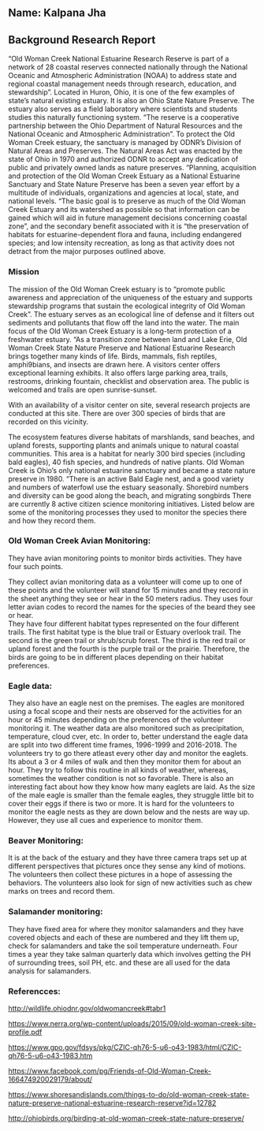 
## Name: Kalpana Jha ##
## Background Research Report ##

“Old Woman Creek National Estuarine Research Reserve is part of a network of 28 coastal reserves connected nationally through the National Oceanic and Atmospheric Administration (NOAA) to address state and regional coastal management needs through research, education, and stewardship”. 
Located in Huron, Ohio, it is one of the few examples of state’s natural existing estuary. It is also an Ohio State Nature Preserve. The estuary also serves as a field laboratory where scientists and students studies this naturally functioning system. “The reserve is a cooperative partnership between the Ohio Department of Natural Resources and the National Oceanic and Atmospheric Administration”. To protect the Old Woman Creek estuary, the sanctuary is managed by ODNR’s Division of Natural Areas and Preserves. The Natural Areas Act was enacted by the state of Ohio in 1970 and authorized ODNR to accept any dedication of public and privately owned lands as nature preserves. 
“Planning, acquisition and protection of the Old Woman Creek Estuary as a National Estuarine Sanctuary and State Nature Preserve has been a seven year effort by a multitude of individuals, organizations and agencies at local, state, and national levels. 
“The basic goal is to preserve as much of the Old Woman Creek Estuary and its watershed as possible so that information can be gained which will aid in future management decisions concerning coastal zone”, and the secondary benefit associated with it is “the preservation of habitats for estuarine-dependent flora and fauna, including endangered species; and low intensity recreation, as long as that activity does not detract from the major purposes outlined above. 

### Mission ###

The mission of the Old Woman Creek estuary is to “promote public awareness and appreciation of the uniqueness of the estuary and supports stewardship programs that sustain the ecological integrity of Old Woman Creek”. The estuary serves as an ecological line of defense and it filters out sediments and pollutants that flow off the land into the water. The main focus of the Old Woman Creek Estuary is a long-term protection of a freshwater estuary. 
“As a transition zone between land and Lake Erie, Old Woman Creek State Nature Preserve and National Estuarine Research brings together many kinds of life. Birds, mammals, fish reptiles, amphi9bians, and insects are drawn here. A visitors center offers exceptional learning exhibits. It also offers large parking area, trails, restrooms, drinking fountain, checklist and observation area. The public is welcomed and trails are open sunrise-sunset. 

With an availability of a visitor center on site, several research projects are conducted at this site. There are over 300 species of birds that are recorded on this vicinity. 

The ecosystem features diverse habitats of marshlands, sand beaches, and upland forests, supporting plants and animals unique to natural coastal communities. This area is a habitat for nearly 300 bird species (including bald eagles), 40 fish species, and hundreds of native plants. 
Old Woman Creek is Ohio’s only national estuarine sanctuary and became a state nature preserve in 1980.
“There is an active Bald Eagle nest, and a good variety and numbers of waterfowl use the estuary seasonally. Shorebird numbers and diversity can be good along the beach, and migrating songbirds 
There are currently 8 active citizen science monitoring initiatives.
Listed below are some of the monitoring processes they used to monitor the species there and how they record them. 

### Old Woman Creek Avian Monitoring: ###

They have avian monitoring points to monitor birds activities. They have four such points. 

They collect avian monitoring data as a volunteer will come up to one of these points and the volunteer will stand for 15 minutes and they record in the sheet anything they see or hear in the 50 meters radius. 
They uses four letter avian codes to record the names for the species of the beard they see or hear.  
They have four different habitat types represented on the four different trails. 
The first habitat type is the blue trail or Estuary overlook trail. The second is the green trail or shrub/scrub forest. The third is the red trail or upland forest and the fourth is the purple trail or the prairie. Therefore, the birds are going to be in different places depending on their habitat preferences. 

### Eagle data: ###

They also have an eagle nest on the premises. The eagles are monitored using a focal scope and their nests are observed for the activities for an hour or 45 minutes depending on the preferences of the volunteer monitoring it. The weather data are also monitored such as precipitation, temperature, cloud cver, etc. 
In order to, better understand the eagle data are split into two different time frames, 1996-1999 and 2016-2018. The volunteers try to go there atleast every other day and monitor the eaglets. Its about a 3 or 4 miles of walk and then they monitor them for about an hour. They try to follow this routine in all kinds of weather, whereas, sometimes the weather condition is not so favorable. 
There is also an interesting fact about how they know how many eaglets are laid. As the size of the male eagle is smaller than the female eagles, they struggle little bit to cover their eggs if there is two or more. It is hard for the volunteers to monitor the eagle nests as they are down below and the nests are way up. However, they use all cues and experience to monitor them. 

### Beaver Monitoring: ###

It is at the back of the estuary and they have three camera traps set up at different perspectives that pictures once they sense any kind of motions. The volunteers then collect these pictures in a hope of assessing the behaviors.  The volunteers also look for sign of new activities such as chew marks on trees and record them. 

### Salamander monitoring: ###

They have fixed area for where they monitor salamanders and they have covered objects and each of these are numbered and they lift them up, check for salamanders and take the soil temperature underneath. Four times a year they take salman quarterly data which involves getting the PH of surrounding trees, soil PH, etc. and these are all used for the data analysis for salamanders. 

### Referencces: ###

http://wildlife.ohiodnr.gov/oldwomancreek#tabr1

https://www.nerra.org/wp-content/uploads/2015/09/old-woman-creek-site-profile.pdf

https://www.gpo.gov/fdsys/pkg/CZIC-qh76-5-u6-o43-1983/html/CZIC-qh76-5-u6-o43-1983.htm

https://www.facebook.com/pg/Friends-of-Old-Woman-Creek-166474920029179/about/

https://www.shoresandislands.com/things-to-do/old-woman-creek-state-nature-preserve-national-estuarine-research-reserve?id=12782

http://ohiobirds.org/birding-at-old-woman-creek-state-nature-preserve/


